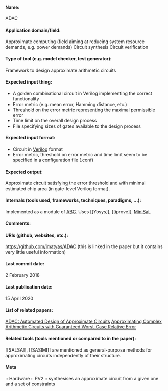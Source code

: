 #### Name:
ADAC

#### Application domain/field:
Approximate computing (field aiming at reducing system resource demands, e.g. power demands)
Circuit synthesis
Circuit verification

#### Type of tool (e.g. model checker, test generator):
Framework to design approximate arithmetic circuits

#### Expected input thing:
- A golden combinational circuit in Verilog implementing the correct functionality
- Error metric (e.g. mean error, Hamming distance, etc.)
- Threshold on the error metric representing the maximal permissible error
- Time limit on the overall design process
- File specifying sizes of gates available to the design process

#### Expected input format:
- Circuit in [Verilog](../Formats/Verilog.md) format
- Error metric, threshold on error metric and time limit seem to be specified in a configuration file (.conf)

#### Expected output:
Approximate circuit satisfying the error threshold and with minimal estimated chip area (in gate-level Verilog format).

#### Internals (tools used, frameworks, techniques, paradigms, ...):
Implemented as a module of [ABC](Frameworks/ABC.md).
Uses [[Yosys]], [[iprove]], [MiniSat](Solvers/SAT/MiniSat.md).

#### Comments:

#### URIs (github, websites, etc.):
https://github.com/imatyas/ADAC (this is linked in the paper but it contains very little useful information)

#### Last commit date:
2 February 2018

#### Last publication date:
15 April 2020

#### List of related papers:
[ADAC: Automated Design of Approximate Circuits](https://doi.org/10.1007/978-3-319-96145-3_35)
[Approximating Complex Arithmetic Circuits with Guaranteed Worst-Case Relative Error](https://doi.org/10.1007/978-3-030-45093-9_58)

#### Related tools (tools mentioned or compared to in the paper):
[[SALSA]], [[SASIMI]] are mentioned as general-purpose methods for approximating circuits independently of their structure.

#### Meta
:: Hardware
:: PV2 :: synthesises an approximate circuit from a given one and a set of constraints